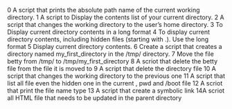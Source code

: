 0 A script that prints the absolute path name of the current working directory.
1 A script to Display the contents list of your current directory.
2 A script that changes the working directory to the user’s home directory.
3 To Display current directory contents in a long format
4 To display current directory contents, including hidden files (starting with .). Use the long format
5 Display current directory contents.
6 Create a script that creates a directory named my_first_directory in the /tmp/ directory.
7 Move the file betty from /tmp/ to /tmp/my_first_directory
8 A scriot that delete the betty file from the file it is moved to
9 A script that delete the directory file
10 A script that changes the working directory to the previous one
11 A script that list all file even the hidden one in the current , pwd and /boot file
12 A scriot that print the file name type
13 A script that create a symbolic link
14A scriot all HTML file that needs to be updated in the parent directory